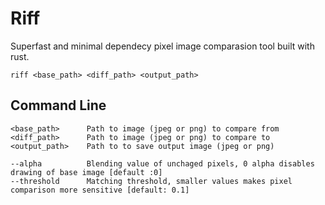 # Riff
Superfast and minimal dependecy pixel image comparasion tool built with rust. 

```
riff <base_path> <diff_path> <output_path>
```

## Command Line
```
<base_path>      Path to image (jpeg or png) to compare from
<diff_path>      Path to image (jpeg or png) to compare to
<output_path>    Path to to save output image (jpeg or png)
```

```
--alpha          Blending value of unchaged pixels, 0 alpha disables drawing of base image [default :0]
--threshold      Matching threshold, smaller values makes pixel comparison more sensitive [default: 0.1]
```
